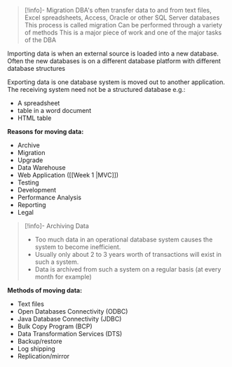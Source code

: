 
>[!info]- Migration
>DBA's often transfer data to and from text files, Excel spreadsheets, Access, Oracle or other SQL Server databases
>This process is called migration
>Can be performed through a variety of methods
>This is a major piece of work and one of the major tasks of the DBA

Importing data is when an external source is loaded into a new database. Often the new databases is on a different database platform with different database structures

Exporting data is one database system is moved out to another application. The receiving system need not be a structured database e.g.:
- A spreadsheet
- table in a word document
- HTML table

**Reasons for moving data:**
- Archive
- Migration
- Upgrade
- Data Warehouse
- Web Application ([[Week 1 |MVC]])
- Testing
- Development
- Performance Analysis
- Reporting
- Legal

>[!info]- Archiving Data
>- Too much data in an operational database system causes the system to become inefficient.
>- Usually only about 2 to 3 years worth of transactions will exist in such a system.
>- Data is archived from such a system on a regular basis (at every month for example)

**Methods of moving data:**
- Text files
- Open Databases Connectivity (ODBC)
- Java Database Connectivity (JDBC)
- Bulk Copy Program (BCP)
- Data Transformation Services (DTS)
- Backup/restore
- Log shipping
- Replication/mirror




